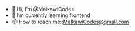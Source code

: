 - 👋 Hi, I’m @MalkawiCodes
- 🌱 I’m currently learning frontend
- 📫 How to reach me::MalkawiCodes@gmail.com

<!---
MalkawiCodes/MalkawiCodes is a ✨ special ✨ repository because its `README.md` (this file) appears on your GitHub profile.
You can click the Preview link to take a look at your changes.
--->
